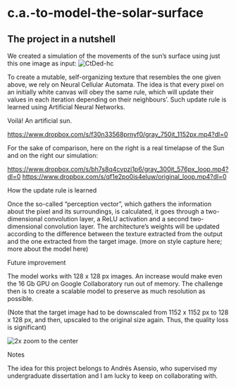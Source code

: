 # c.a.-to-model-the-solar-surface

## The project in a nutshell

We created a simulation of the movements of the sun’s surface using just this one image as input:
![CtDed-hc](https://user-images.githubusercontent.com/72736453/119827899-8b654e00-bef1-11eb-8a1e-78ea59dcbba3.png)



To create a mutable, self-organizing texture that resembles the one given above, we rely on Neural Cellular Automata. The idea is that every pixel on an initially white canvas will obey the same rule, which will update their values in each iteration depending on their neighbours’. Such update rule is learned using Artificial Neural Networks.

Voilá! An artificial sun.

https://www.dropbox.com/s/f30n33568prnyf0/gray_750it_1152px.mp4?dl=0


For the sake of comparison, here on the right is a real timelapse of the Sun and on the right our simulation:

https://www.dropbox.com/s/bh7s8q4cvpzi1p6/gray_300it_576px_loop.mp4?dl=0
https://www.dropbox.com/s/qf1e2po0is4eluw/original_loop.mp4?dl=0



How the update rule is learned

Once the so-called “perception vector”, which gathers the information about the pixel and its surroundings, is calculated, it goes through a two-dimensional convolution layer, a ReLU activation and a second two-dimensional convolution layer. The architecture’s weights will be updated according to the difference between the texture extracted from the output and the one extracted from the target image.
(more on style capture here; more about the model here)


Future improvement

The model works with 128 x 128 px images. An increase would make even the 16 Gb GPU on Google Collaboratory run out of memory. The challenge then is to create a scalable model to preserve as much resolution as possible.

(Note that the target image had to be downscaled from 1152 x 1152 px to 128 x 128 px, and then, upscaled to the original size again. Thus, the quality loss is significant)

![2x zoom to the center](https://paper-attachments.dropbox.com/s_C35FADA98156F8CDFEE8E89231D02056212CAAE0ED98F3669E660C31B7C88472_1620214523525_resolution_lost.png)



Notes

The idea for this project belongs to Andrés Asensio, who supervised my undergraduate dissertation and I am lucky to keep on collaborating with.
